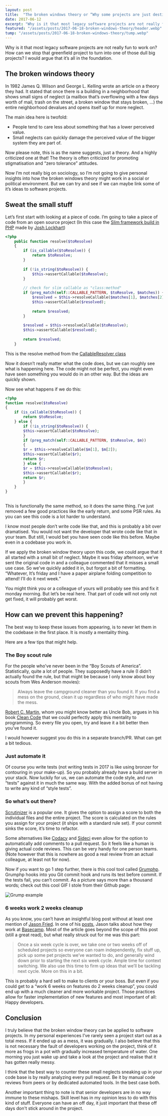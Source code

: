 ```yaml
---
layout: post
title:  "The broken windows theory or “Why some projects are just destined to suck”"
date: 2017-06-12
excerpt: "Why is it that most legacy software projects are not really fun to work on? How can we stop that greenfield project to turn into one of those dull big projects? I would argue that it’s all in the foundation."
featured: "/assets/posts/2017-06-18-broken-windows-theory/header.webp"
tump: "/assets/posts/2017-06-18-broken-windows-theory/tump.webp"
---
```

 
Why is it that most legacy software projects are not really fun to work on? How can we stop that greenfield project to turn into one of those dull big projects? I would argue that it’s all in the foundation.

## The broken windows theory

In 1982 James Q. Wilson and George L. Kelling wrote an article on a theory they had. 
It stated that once there is a building in a neighborhood that shows small signs of neglect (a mailbox that’s overflowing with a few days worth of mail, trash on the street, a broken window that stays broken, ...) the entire neighborhood devalues and opens itself up for more neglect.
 
The main idea here is twofold: 
 
  - People tend to care less about something that has a lower perceived value.
  - Small neglects can quickly damage the perceived value of the bigger system they are part of. 
 
Now please note, this is as the name suggests, just a theory. And a highly criticized one at that! The theory is often criticized for promoting stigmatisation and “zero tolerance” attitudes.
 
Now I’m not really big on sociology, so I’m not going to give personal insights into how the broken windows theory might work in a social or political environment. But we can try and see if we can maybe link some of it’s ideas to software projects.

## Sweat the small stuff

Let’s first start with looking at a piece of code. I’m going to take a piece of code from an open source project (In this case the [Slim framework build in PHP](https://www.slimframework.com/) made by [Josh Lockhart](https://twitter.com/codeguy))
 
```php
<?php
    public function resolve($toResolve)
    {
        if (is_callable($toResolve)) {
            return $toResolve;
        }
 
        if (!is_string($toResolve)) {
            $this->assertCallable($toResolve);
        }
 
        // check for slim callable as "class:method"
        if (preg_match(self::CALLABLE_PATTERN, $toResolve, $matches)) {
            $resolved = $this->resolveCallable($matches[1], $matches[2]);
            $this->assertCallable($resolved);
 
            return $resolved;
        }
 
        $resolved = $this->resolveCallable($toResolve);
        $this->assertCallable($resolved);
        
        return $resolved;
    }
```
This is the resolve method from the [CallableResolver class](https://github.com/slimphp/Slim/blob/3.x/Slim/CallableResolver.php)
 
Now it doesn’t really matter what the code does, but we can roughly see what is happening here. The code might not be perfect, you might even have seen something you would do in an other way. But the ideas are quickly shown.
 
Now see what happens if we do this:
 
```php
<?php
function resolve($toResolve)
{
    if (is_callable($toResolve)) {
        return $toResolve;
    } else {
        if (!is_string($toResolve)) {
        $this->assertCallable($toResolve);
        }
        if (preg_match(self::CALLABLE_PATTERN, $toResolve, $m)) 
        {
        $r = $this->resolveCallable($m[1], $m[2]);
        $this->assertCallable($r);
        return $r;
        } else {
        $r = $this->resolveCallable($toResolve);
        $this->assertCallable($r);
        return $r;
        }
    }
}
 
```
 
This is functionally the same method, so it does the same thing. I’ve just removed a few good practices like the early return, and some PSR rules. As you can see this code is a lot harder to understand.
 
I know most people don’t write code like that, and this is probably a bit over dramatised. You would not want the developer that wrote code like that in your team. But still, I would bet you have seen code like this before. Maybe even in a codebase you work in.
 
If we apply the broken window theory upon this code, we could argue that it all started with a small bit of neglect. Maybe it was friday afternoon, we’ve sent the original code in and a colleague commented that it misses a small use case. So we’ve quickly added it in, but forgot a bit of formatting. “Whatever, It’s friday and I have a paper airplane folding competition to attend! I’ll do it next week.”
 
You might think you or a colleague of yours will probably see this and fix it monday morning. But let’s be real here. That part of code will not only not get fixed, it will probably get worst.

## How can we prevent this happening?

The best way to keep these issues from appearing, is to never let them in the codebase in the first place. It is mostly a mentality thing. 

Here are a few tips that might help.


### The Boy scout rule

For the people who’ve never been in the “Boy Scouts of America”. Statistically, quite a lot of people. They supposedly have a rule (I didn’t actually found the rule, but that might be because I only know about boy scouts from Wes Anderson movies):
 
> Always leave the campground cleaner than you found it. If you find a mess on the ground, clean it up regardless of who might have made the mess.
 
[Robert C. Martin](https://twitter.com/unclebobmartin), whom you might know better as Uncle Bob, argues in his book [Clean Code](https://www.barnesandnoble.com/w/clean-code-robert-c-martin/1101628669?ean=9780132350884) that we could perfectly apply this mentality to programming. So every file you open, try and leave it a bit better then you’ve found it.
 
I would however suggest you do this in a separate branch/PR. What can get a bit tedious.
 
### Just automate it 

Of course you write tests (not writing tests in 2017 is like using bronzer for contouring in your make-up). So you probably already have a build server in your stack. Now luckily for us, we can automate the code style, and run “tests” against it in much the same way. With the added bonus of not having to write any kind of “style tests”.

### So what’s out there? 

[Scrutinizer](https://scrutinizer-ci.com/) is a popular one. It gives the option to assign a score to both the individual files and the entire project. The score is calculated on the rules you assign for your project (it ships with a standard rule set). If your commit sinks the score, it’s time to refactor.
 
Some alternatives like [Codacy](https://www.codacy.com/) and [Sideci](https://sideci.com/) even allow for the option to automatically add comments to a pull request. So it feels like a human is giving actual code reviews. This can be very handy for one person teams. (Note however that this is nowhere as good a real review from an actual colleague, at least not for now).
 
Now if you want to go 1 step further, there is this cool tool called [Grumphp](https://github.com/phpro/grumphp). Grumphp hooks into you Git commit hook and runs its test before commit. If the tests fail, you can’t commit. As a picture says more than a thousand words; check out this cool GIF I stole from their Github page:
 
![Grump example](https://github.com/phpro/grumphp/wiki/images/demo.gif)

### 6 weeks work 2 weeks cleanup
As you know, you can’t have an insightful blog post without at least one mention of [Jason Fried](https://twitter.com/jasonfried). In one of his [posts](https://m.signalvnoise.com/how-we-set-up-our-work-cbce3d3d9cae), Jason talks about how they work at [Basecamp](https://basecamp.com). Most of the article goes beyond the scope of this post (still a great read), but what really struck out for me was this part:
 
>Once a six week cycle is over, we take one or two weeks off of scheduled projects so everyone can roam independently, fix stuff up, pick up some pet projects we’ve wanted to do, and generally wind down prior to starting the next six week cycle. Ample time for context switching. We also use this time to firm up ideas that we’ll be tackling next cycle. More on this in a bit.
 
This is probably a hard sell to make to clients or your boss. But even if you could get to a “work 6 weeks on features do 2 weeks cleanup”, you could end up with a much cleaner and more workable project. Those practices allow for faster implementation of new features and most important of all: Happy developers.
 
## Conclusion
I truly believe that the broken window theory can be applied to software projects. In my personal experiences I’ve rarely seen a project start out as a total mess. If it ended up as a mess, it was gradually. I also believe that this is not necessary the fault of developers working on the project, think of it more as frogs in a pot with gradually increased temperature of water. One morning you just wake up and take a look at the project and realise that it has gotten really messy.
 
I think that the best way to counter these small neglects sneaking up in your code base is by really analyzing every pull request. Be it by manual code reviews from peers or by dedicated automated tools. In the best case both.
 
Another important thing to note is that senior developers are in no way immune to these mishaps. Skill level has in my opinion less to do with this kind of stuff. Everyone can have an off day, it just important that these off days don't stick around in the project.
